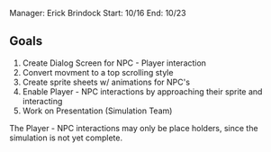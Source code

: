 Manager: Erick Brindock
Start: 10/16
End: 10/23

## Goals

1. Create Dialog Screen for NPC - Player interaction
2. Convert movment to a top scrolling style
3. Create sprite sheets w/ animations for NPC's
4. Enable Player - NPC interactions by approaching their sprite and interacting
5. Work on Presentation (Simulation Team)

The Player - NPC interactions may only be place holders, since the simulation is not yet complete.